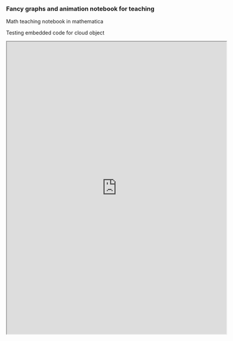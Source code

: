 ### Fancy graphs and animation notebook for teaching  

Math teaching notebook in mathematica

Testing embedded code for cloud object  

<iframe src="https://www.wolframcloud.com/objects/1af3e024-6819-4d7d-aa23-7dbc4d360827?_embed=iframe" width="600" height="800" />
